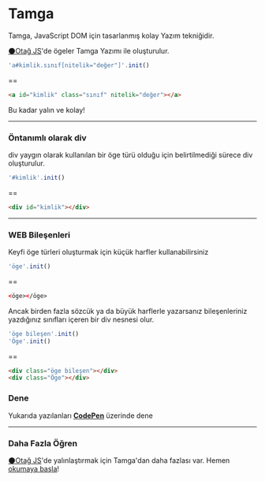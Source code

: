 # Tamga
Tamga, JavaScript DOM için tasarlanmış kolay Yazım tekniğidir.

[🌑Otağ JS](https://github.com/ilgilenio/Otag/wiki)'de ögeler Tamga Yazımı ile oluşturulur.

```JavaScript
'a#kimlik.sınıf[nitelik="değer"]'.init()
```
==

```HTML
<a id="kimlik" class="sınıf" nitelik="değer"></a>
```

Bu kadar yalın ve kolay!

- - - -
### Öntanımlı olarak div

div yaygın olarak kullanılan bir öge türü olduğu için belirtilmediği sürece div oluşturulur.

```JavaScript
'#kimlik'.init()
```
==

```HTML
<div id="kimlik"></div>
```
- - - -
### WEB Bileşenleri

Keyfi öge türleri oluşturmak için küçük harfler kullanabilirsiniz 

```JavaScript
'öge'.init()
```
==

```HTML
<öge></öge>
```

Ancak birden fazla sözcük ya da büyük harflerle yazarsanız bileşenleriniz yazdığınız sınıfları içeren bir div nesnesi olur.

```JavaScript
'öge bileşen'.init()
'Öge'.init()
```
==

```HTML
<div class="öge bileşen"></div>
<div class="Öge"></div>
```
### Dene
Yukarıda yazılanları [**CodePen**](https://codepen.io/otag/pen/wjOMoR?editors=0010) üzerinde dene

- - - -
### Daha Fazla Öğren

[🌑Otağ JS](https://github.com/ilgilenio/Otag)'de yalınlaştırmak için Tamga'dan daha fazlası var. Hemen [okumaya başla](https://github.com/ilgilenio/Otag/wiki)!
